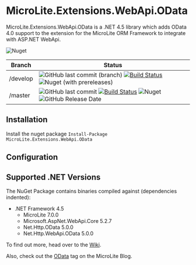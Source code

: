 # MicroLite.Extensions.WebApi.OData

MicroLite.Extensions.WebApi.OData is a .NET 4.5 library which adds OData 4.0 support to the extension for the MicroLite ORM Framework to integrate with ASP.NET WebApi.

![Nuget](https://img.shields.io/nuget/dt/MicroLite.Extensions.WebApi.OData)

|Branch|Status|
|------|------|
|/develop|![GitHub last commit (branch)](https://img.shields.io/github/last-commit/MicroLite-ORM/MicroLite.Extensions.WebApi.OData/develop) [![Build Status](https://dev.azure.com/trevorpilley/MicroLite-ORM/_apis/build/status/MicroLite-ORM.MicroLite.Extensions.WebApi.OData?branchName=develop)](https://dev.azure.com/trevorpilley/MicroLite-ORM/_build/latest?definitionId=29&branchName=develop) ![Nuget (with prereleases)](https://img.shields.io/nuget/vpre/MicroLite.Extensions.WebApi.OData)|
|/master|![GitHub last commit](https://img.shields.io/github/last-commit/MicroLite-ORM/MicroLite.Extensions.WebApi.OData/master) [![Build Status](https://dev.azure.com/trevorpilley/MicroLite-ORM/_apis/build/status/MicroLite-ORM.MicroLite.Extensions.WebApi.OData?branchName=master)](https://dev.azure.com/trevorpilley/MicroLite-ORM/_build/latest?definitionId=29&branchName=master) ![Nuget](https://img.shields.io/nuget/v/MicroLite.Extensions.WebApi.OData) ![GitHub Release Date](https://img.shields.io/github/release-date/MicroLite-ORM/MicroLite.Extensions.WebApi.OData)|

## Installation

Install the nuget package `Install-Package MicroLite.Extensions.WebApi.OData`

## Configuration

## Supported .NET Versions

The NuGet Package contains binaries compiled against (dependencies indented):

* .NET Framework 4.5
  * MicroLite 7.0.0
  * Microsoft.AspNet.WebApi.Core 5.2.7
  * Net.Http.OData 5.0.0
  * Net.Http.WebApi.OData 5.0.0

To find out more, head over to the [Wiki](https://github.com/MicroLite-ORM/MicroLite.Extensions.WebApi.OData/wiki).

Also, check out the [OData](http://microliteorm.wordpress.com/tag/OData/) tag on the MicroLite Blog.
